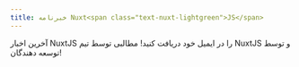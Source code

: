 ```yaml
---
title: خبرنامه Nuxt<span class="text-nuxt-lightgreen">JS</span>
---
```

آخرین اخبار NuxtJS را در ایمیل خود دریافت کنید! مطالبی توسط تیم NuxtJS و توسط توسعه دهندگان!
